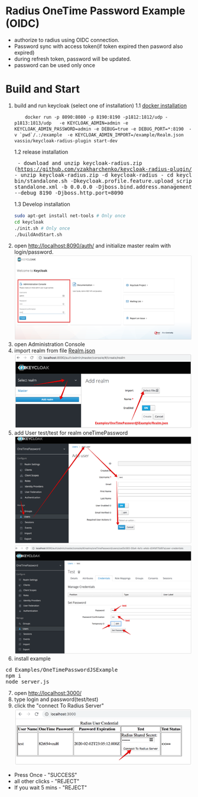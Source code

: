# Radius OneTime Password Example (OIDC)
 - authorize to radius using OIDC connection.
 - Password sync with access token(if token expired then pasword also expired)
 - during refresh token, password will be updated.
 - password can be used only once

# Build and Start
1. build and run keycloak (select one of installation)
    1.1 [docker installation](../../docker)
    ```
        docker run -p 8090:8080 -p 8190:8190 -p1812:1812/udp -p1813:1813/udp   -e KEYCLOAK_ADMIN=admin -e KEYCLOAK_ADMIN_PASSWORD=admin -e DEBUG=true -e DEBUG_PORT=*:8190  -v `pwd`/.:/example  -e KEYCLOAK_ADMIN_IMPORT=/example/Realm.json  vassio/keycloak-radius-plugin start-dev
    ```
    1.2 release installation
        <pre>
        - download and unzip keycloak-radius.zip (https://github.com/vzakharchenko/keycloak-radius-plugin/releases)
        - unzip keycloak-radius.zip -d keycloak-radius
        - cd keycloak-radius
        - sh bin/standalone.sh   -Dkeycloak.profile.feature.upload_scripts=enabled  -c standalone.xml -b 0.0.0.0 -Djboss.bind.address.management=0.0.0.0 --debug 8190 -Djboss.http.port=8090
        </pre>
    1.3 Develop  installation
    ```sh
    sudo apt-get install net-tools # Only once
    cd keycloak
    ./init.sh # Only once
    ./buildAndStart.sh
    ```
2. open [http://localhost:8090/auth/]() and initialize master realm with login/password. ![initRealm](../../docs/initRealm.png)
3. open Administration Console
4. import realm from file [Realm.json](Realm.json) ![importRealm](../../docs/importRealm.png)
5. add User test/test for realm oneTimePassword ![createUser](../../docs/createUser.png)![setPassword_1](../../docs/setPassword_1.png)
6. install example
<pre>
cd Examples/OneTimePasswordJSExample
npm i
node server.js
</pre>
7. open [http://localhost:3000/](http://localhost:3000/)
8. type login and password(test/test)
9. click the "connect To Radius Server" ![testOneTimePassword](../../docs/testOneTimePassword.png)
- Press Once - "SUCCESS"
- all other clicks - "REJECT"
- If you wait 5 mins -  "REJECT"



